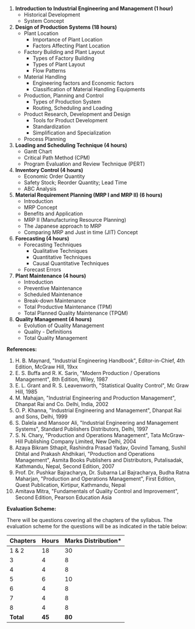1. **Introduction to Industrial Engineering and Management (1 hour)**
   - Historical Development
   - System Concept 
2. **Design of Production Systems (18 hours)**
   - Plant Location
     - Importance of Plant Location
     - Factors Affecting Plant Location
   - Factory Building and Plant Layout
     - Types of Factory Building
     - Types of Plant Layout
     - Flow Patterns
   - Material Handling
     - Engineering factors and Economic factors
     - Classification of Material Handling Equipments
   - Production, Planning and Control
     - Types of Production System
     - Routing, Scheduling and Loading
   - Product Research, Development and Design
     - Tools for Product Development
     - Standardization
     - Simplification and Specialization
   - Process Planning
3. **Loading and Scheduling Technique (4 hours)**
   - Gantt Chart
   - Critical Path Method (CPM)
   - Program Evaluation and Review Technique (PERT)
4. **Inventory Control (4 hours)**
   - Economic Order Quantity
   - Safety Stock; Reorder Quantity; Lead Time
   - ABC Analysis
5. **Material Requirement Planning (MRP I and MRP II) (6 hours)**
   - Introduction
   - MRP Concept
   - Benefits and Application
   - MRP II (Manufacturing Resource Planning)
   - The Japanese approach to MRP
   - Comparing MRP and Just in time (JIT) Concept
6. **Forecasting (4 hours)**
   - Forecasting Techniques
     - Qualitative Techniques
     - Quantitative Techniques
     - Causal Quantitative Techniques
   - Forecast Errors
7. **Plant Maintenance (4 hours)**
   - Introduction
   - Preventive Maintenance
   - Scheduled Maintenance
   - Break-down Maintenance
   - Total Productive Maintenance (TPM)
   - Total Planned Quality Maintenance (TPQM)
8. **Quality Management (4 hours)**
   - Evolution of Quality Management
   - Quality - Definitions
   - Total Quality Management

**References:**

1. H. B. Maynard, "Industrial Engineering Handbook", Editor-in-Chief, 4th Edition, McGraw Hill, 19xx
2. E. S. Buffa and R. K. Sarin, "Modern Production / Operations Management", 8th Edition, Wiley, 1987
3. E. L. Grant and R. S. Leavenworth, "Statistical Quality Control", Mc Graw Hill, 1985
4. M. Mahajan, "Industrial Engineering and Production Management", Dhanpat Rai and Co. Delhi, India, 2002
5. O. P. Khanna, "Industrial Engineering and Management", Dhanpat Rai and Sons, Delhi, 1999
6. S. Dalela and Mansoor Ali, "Industrial Engineering and Management Systems", Standard Publishers Distributors, Delhi, 1997
7. S. N. Chary, "Production and Operations Management", Tata McGraw-Hill Publishing Company Limited, New Delhi, 2004
8. Azaya Bikram Sthapit, Rashindra Prasad Yadav, Govind Tamang, Sushil Dhital and Prakash Ahdhikari, "Production and Operations Management", Asmita Books Publishers and Distributors, Putalisadak, Kathmandu, Nepal, Second Edition, 2007
9. Prof. Dr. Pushkar Bajracharya, Dr. Subarna Lal Bajracharya, Budha Ratna Maharjan, "Production and Operations Management", First Edition, Quest Publication, Kirtipur, Kathmandu, Nepal
10. Amitava Mitra, "Fundamentals of Quality Control and Improvement", Second Edition, Pearson Education Asia

**Evaluation Scheme:**

There will be questions covering all the chapters of the syllabus. The evaluation scheme for the questions will be as indicated in the table below:

| Chapters  | Hours  | Marks Distribution* |
| --------- | ------ | ------------------- |
| 1 & 2     | 18     | 30                  |
| 3         | 4      | 8                   |
| 4         | 4      | 8                   |
| 5         | 6      | 10                  |
| 6         | 4      | 8                   |
| 7         | 4      | 8                   |
| 8         | 4      | 8                   |
| **Total** | **45** | **80**              |

